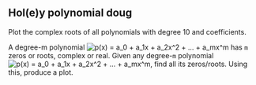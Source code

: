 ## Hol(e)y polynomial doug

Plot the complex roots of all polynomials with degree 10  and coefficients. 

A degree-m polynomial <img src="https://latex.codecogs.com/gif.latex?p(x)&space;=&space;a_0&space;&plus;&space;a_1x&space;&plus;&space;a_2x^2&space;&plus;&space;...&space;&plus;&space;a_mx^m" title="p(x) = a_0 + a_1x + a_2x^2 + ... + a_mx^m" /> has `m` zeros or roots, complex or real.
Given any degree-`m` polynomial <img src="https://latex.codecogs.com/gif.latex?p(x)&space;=&space;a_0&space;&plus;&space;a_1x&space;&plus;&space;a_2x^2&space;&plus;&space;...&space;&plus;&space;a_mx^m" title="p(x) = a_0 + a_1x + a_2x^2 + ... + a_mx^m" />, find all its zeros/roots. Using this, produce a plot.
